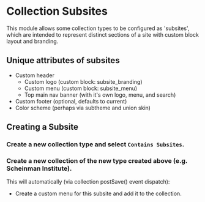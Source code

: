 # Collection Subsites

This module allows some collection types to be configured as 'subsites', which are intended to represent distinct sections of a site with custom block layout and branding.

## Unique attributes of subsites

- Custom header
  - Custom logo (custom block: subsite_branding)
  - Custom menu (custom block: subsite_menu)
  - Top main nav banner (with it's own logo, menu, and search)
- Custom footer (optional, defaults to current)
- Color scheme (perhaps via subtheme and union skin)

## Creating a Subsite

### Create a new collection type and select `Contains Subsites`.

### Create a new collection of the new type created above (e.g. Scheinman Institute).

This will automatically (via collection postSave() event dispatch):

  - Create a custom menu for this subsite and add it to the collection.
